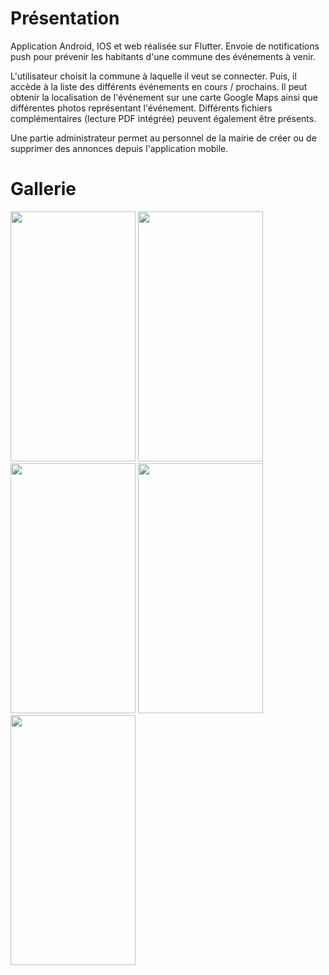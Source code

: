 # Présentation

Application Android, IOS et web réalisée sur Flutter.
Envoie de notifications push pour prévenir les habitants d'une commune des événements à venir.

L'utilisateur choisit la commune à laquelle il veut se connecter. Puis, il accède à la liste des différents événements en cours / prochains. Il peut obtenir la localisation de l'événement sur une carte Google Maps ainsi que différentes photos représentant l'événement. Différents fichiers complémentaires (lecture PDF intégrée) peuvent également être présents.

Une partie administrateur permet au personnel de la mairie de créer ou de supprimer des annonces depuis l'application mobile.

# Gallerie

<img src="https://user-images.githubusercontent.com/13381610/212761414-191b3ed2-f764-433f-bcb8-9d955a02802f.jpg" name="image-name" height="400" width="200">
<img src="https://user-images.githubusercontent.com/13381610/212761577-46c889df-234c-4727-b70e-0b48e6ee1daa.jpg" name="image-name" height="400" width="200">
<img src="https://user-images.githubusercontent.com/13381610/212761569-a60de8b7-ba31-491d-8acf-f0db3997819d.jpg" name="image-name" height="400" width="200">
<img src="https://user-images.githubusercontent.com/13381610/212761948-10220920-7655-4fb1-87d6-af22d15ce9c3.jpg" name="image-name" height="400" width="200">
<img src="https://user-images.githubusercontent.com/13381610/212761547-20ec0d96-e04a-4310-a8be-7b22a428b045.jpg" name="image-name" height="400" width="200">
